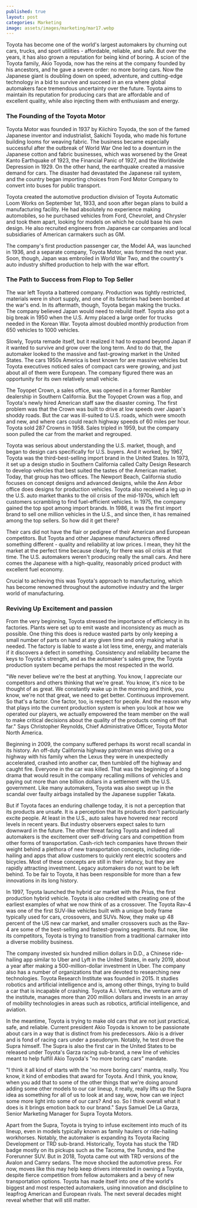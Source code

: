 ```yaml
---
published: true
layout: post
categories: Marketing
image: assets/images/marketing/mar17.webp
---
```


Toyota has become one of the world's largest automakers by churning out cars, trucks, and sport utilities - affordable, reliable, and safe. But over the years, it has also grown a reputation for being kind of boring. A scion of the Toyota family, Akio Toyoda, now has the reins at the company founded by his ancestors, and he gave a severe order: no more boring cars. Now the Japanese giant is doubling down on speed, adventure, and cutting-edge technology in a bid to survive and succeed in an era where global automakers face tremendous uncertainty over the future. Toyota aims to maintain its reputation for producing cars that are affordable and of excellent quality, while also injecting them with enthusiasm and energy.

### The Founding of the Toyota Motor 
Toyota Motor was founded in 1937 by Kiichiro Toyoda, the son of the famed Japanese inventor and industrialist, Sakichi Toyoda, who made his fortune building looms for weaving fabric. The business became especially successful after the outbreak of World War One led to a downturn in the Japanese cotton and fabric businesses, which was worsened by the Great Kanto Earthquake of 1923, the Financial Panic of 1927, and the Worldwide Depression in 1929. On the other hand, the earthquake created a massive demand for cars. The disaster had devastated the Japanese rail system, and the country began importing choices from Ford Motor Company to convert into buses for public transport.

Toyota created the automotive production division of Toyota Automatic Loom Works on September 1st, 1933, and soon after began plans to build a manufacturing facility. He had absolutely no experience making automobiles, so he purchased vehicles from Ford, Chevrolet, and Chrysler and took them apart, looking for models on which he could base his own design. He also recruited engineers from Japanese car companies and local subsidiaries of American carmakers such as GM.

The company's first production passenger car, the Model AA, was launched in 1936, and a separate company, Toyota Motor, was formed the next year. Soon, though, Japan was embroiled in World War Two, and the country's auto industry shifted production to help with the war effort.

### The Path to Success from Flop to Top Seller
The war left Toyota a battered company. Production was tightly restricted, materials were in short supply, and one of its factories had been bombed at the war's end. In its aftermath, though, Toyota began making the trucks. The company believed Japan would need to rebuild itself. Toyota also got a big break in 1950 when the U.S. Army placed a large order for trucks needed in the Korean War. Toyota almost doubled monthly production from 650 vehicles to 1000 vehicles.

Slowly, Toyota remade itself, but it realized it had to expand beyond Japan if it wanted to survive and grow over the long term. And to do that, the automaker looked to the massive and fast-growing market in the United States. The cars 1950s America is best known for are massive vehicles but Toyota executives noticed sales of compact cars were growing, and just about all of them were European. The company figured there was an opportunity for its own relatively small vehicle.

The Toyopet Crown, a sales office, was opened in a former Rambler dealership in Southern California. But the Toyopet Crown was a flop, and Toyota's newly hired American staff saw the disaster coming. The first problem was that the Crown was built to drive at low speeds over Japan's shoddy roads. But the car was ill-suited to U.S. roads, which were smooth and new, and where cars could reach highway speeds of 60 miles per hour. Toyota sold 287 Crowns in 1958. Sales tripled in 1959, but the company soon pulled the car from the market and regrouped.

Toyota was serious about understanding the U.S. market, though, and began to design cars specifically for U.S. buyers. And it worked, by 1967, Toyota was the third-best-selling import brand in the United States. In 1973, it set up a design studio in Southern California called Calty Design Research to develop vehicles that best suited the tastes of the American market. Today, that group has two offices. The Newport Beach, California studio focuses on concept designs and advanced designs, while the Ann Arbor office does designs for production vehicles.
Toyota also received a leg up in the U.S. auto market thanks to the oil crisis of the mid-1970s, which left customers scrambling to find fuel-efficient vehicles. In 1975, the company gained the top spot among import brands. In 1986, it was the first import brand to sell one million vehicles in the U.S., and since then, it has remained among the top sellers. So how did it get there?

Their cars did not have the flair or pedigree of their American and European competitors. But Toyota and other Japanese manufacturers offered something different - quality and reliability at low prices. I mean, they hit the market at the perfect time because clearly, for there was oil crisis at that time. The U.S. automakers weren't producing really the small cars. And here comes the Japanese with a high-quality, reasonably priced product with excellent fuel economy.

Crucial to achieving this was Toyota's approach to manufacturing, which has become renowned throughout the automotive industry and the larger world of manufacturing.

### Reviving Up Excitement and passion
From the very beginning, Toyota stressed the importance of efficiency in its factories. Plants were set up to emit waste and inconsistency as much as possible. One thing this does is reduce wasted parts by only keeping a small number of parts on hand at any given time and only making what is needed. The factory is liable to waste a lot less time, energy, and materials if it discovers a defect in something. Consistency and reliability became the keys to Toyota's strength, and as the automaker's sales grew, the Toyota production system became perhaps the most respected in the world.

"We never believe we're the best at anything. You know, I appreciate our competitors and others thinking that we're great. You know, it's nice to be thought of as great. We constantly wake up in the morning and think, you know, we're not that great, we need to get better. Continuous improvement. So that's a factor. One factor, too, is respect for people. And the reason why that plays into the current production system is when you look at how we operated our players, we actually empowered the team member on the wall to make critical decisions about the quality of the products coming off that far." Says Christopher Reynolds, Chief Administrative Officer, Toyota Motor North America.

Beginning in 2009, the company suffered perhaps its worst recall scandal in its history. An off-duty California highway patrolman was driving on a highway with his family when the Lexus they were in unexpectedly accelerated, crashed into another car, then tumbled off the highway and caught fire. Everyone in the car was killed. That was the beginning of a long drama that would result in the company recalling millions of vehicles and paying out more than one billion dollars in a settlement with the U.S. government. Like many automakers, Toyota was also swept up in the scandal over faulty airbags installed by the Japanese supplier Takata.

But if Toyota faces an enduring challenge today, it is not a perception that its products are unsafe. It is a perception that its products don't particularly excite people. At least in the U.S., auto sales have hovered near record levels in recent years. But industry observers expect sales to turn downward in the future. The other threat facing Toyota and indeed all automakers is the excitement over self-driving cars and competition from other forms of transportation. Cash-rich tech companies have thrown their weight behind a plethora of new transportation concepts, including ride-hailing and apps that allow customers to quickly rent electric scooters and bicycles. Most of these concepts are still in their infancy, but they are rapidly attracting investment. Legacy automakers do not want to be left behind. To be fair to Toyota, it has been responsible for more than a few innovations in its long history. 

In 1997, Toyota launched the hybrid car market with the Prius, the first production hybrid vehicle. Toyota is also credited with creating one of the earliest examples of what we now think of as a crossover. The Toyota Rav-4 was one of the first SUV-like vehicles built with a unique body frame typically used for cars, crossovers, and SUVs. Now, they make up 48 percent of the US new car market, and smaller crossovers such as the Rav-4 are some of the best-selling and fastest-growing segments. But now, like its competitors, Toyota is trying to transition from a traditional carmaker into a diverse mobility business.

The company invested six hundred million dollars in D.D., a Chinese ride-hailing app similar to Uber and Lyft in the United States, in early 2019, about a year after making a 500-million-dollar investment in Uber. The company also has a number of organizations that are devoted to researching new technologies. Toyota Research Institute was founded in 2015. It studies robotics and artificial intelligence and is, among other things, trying to build a car that is incapable of crashing. Toyota A.I. Ventures, the venture arm of the institute, manages more than 200 million dollars and invests in an array of mobility technologies in areas such as robotics, artificial intelligence, and aviation.

In the meantime, Toyota is trying to make old cars that are not just practical, safe, and reliable. Current president Akio Toyoda is known to be passionate about cars in a way that is distinct from his predecessors. Akio is a driver and is fond of racing cars under a pseudonym. Notably, he test drove the Supra himself. The Supra is also the first car in the United States to be released under Toyota's Garza racing sub-brand, a new line of vehicles meant to help fulfill Akio Toyoda's "no more boring cars" mandate.

"I think it all kind of starts with the 'no more boring cars' mantra, really. You know, it kind of embodies that award for Toyota. And I think, you know, when you add that to some of the other things that we're doing around adding some other models to our car lineup, it really, really lifts up the Supra idea as something for all of us to look at and say, wow, how can we inject some more light into some of our cars? And so. So I think overall what it does is it brings emotion back to our brand." Says Samuel De La Garza, Senior Marketing Manager for Supra Toyota Motors.

Apart from the Supra, Toyota is trying to infuse excitement into much of its lineup, even in models typically known as family haulers or ride-hailing workhorses. Notably, the automaker is expanding its Toyota Racing Development or TRD sub-brand. Historically, Toyota has stuck the TRD badge mostly on its pickups such as the Tacoma, the Tundra, and the Forerunner SUV. But in 2018, Toyota came out with TRD versions of the Avalon and Camry sedans. The move shocked the automotive press. For now, moves like this may help keep drivers interested in owning a Toyota, despite fierce competition from fellow automakers and a bevy of new transportation options. Toyota has made itself into one of the world's biggest and most respected automakers, using innovation and discipline to leapfrog American and European rivals. The next several decades might reveal whether that will still matter.
